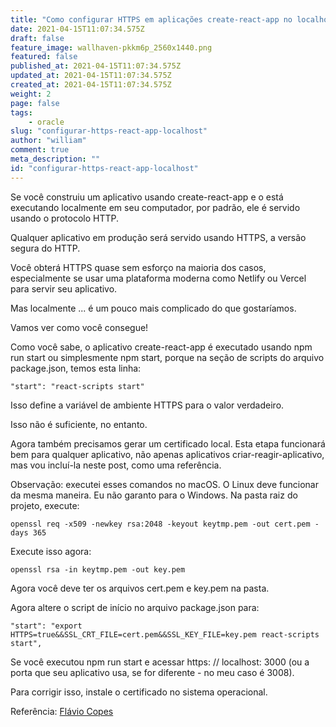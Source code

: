 ```yaml
---
title: "Como configurar HTTPS em aplicações create-react-app no localhost"
date: 2021-04-15T11:07:34.575Z
draft: false
feature_image: wallhaven-pkkm6p_2560x1440.png
featured: false
published_at: 2021-04-15T11:07:34.575Z
updated_at: 2021-04-15T11:07:34.575Z
created_at: 2021-04-15T11:07:34.575Z
weight: 2
page: false
tags:
    - oracle
slug: "configurar-https-react-app-localhost"
author: "william"
comment: true
meta_description: ""
id: "configurar-https-react-app-localhost"
---
```


Se você construiu um aplicativo usando create-react-app e o está executando localmente em seu computador, por padrão, ele é servido usando o protocolo HTTP.

Qualquer aplicativo em produção será servido usando HTTPS, a versão segura do HTTP.

Você obterá HTTPS quase sem esforço na maioria dos casos, especialmente se usar uma plataforma moderna como Netlify ou Vercel para servir seu aplicativo.

Mas localmente ... é um pouco mais complicado do que gostaríamos.

Vamos ver como você consegue!

Como você sabe, o aplicativo create-react-app é executado usando npm run start ou simplesmente npm start, porque na seção de scripts do arquivo package.json, temos esta linha:

```
"start": "react-scripts start"
```

Isso define a variável de ambiente HTTPS para o valor verdadeiro.

Isso não é suficiente, no entanto.

Agora também precisamos gerar um certificado local. Esta etapa funcionará bem para qualquer aplicativo, não apenas aplicativos criar-reagir-aplicativo, mas vou incluí-la neste post, como uma referência.

Observação: executei esses comandos no macOS. O Linux deve funcionar da mesma maneira. Eu não garanto para o Windows.
Na pasta raiz do projeto, execute:

```
openssl req -x509 -newkey rsa:2048 -keyout keytmp.pem -out cert.pem -days 365
```

Execute isso agora:

```
openssl rsa -in keytmp.pem -out key.pem
```

Agora você deve ter os arquivos cert.pem e key.pem na pasta.

Agora altere o script de início no arquivo package.json para:

```
"start": "export HTTPS=true&&SSL_CRT_FILE=cert.pem&&SSL_KEY_FILE=key.pem react-scripts start",
```

Se você executou npm run start e acessar https: // localhost: 3000 (ou a porta que seu aplicativo usa, se for diferente - no meu caso é 3008).

Para corrigir isso, instale o certificado no sistema operacional.

Referência: [Flávio Copes](https://flaviocopes.com/react-how-to-configure-https-localhost/)
